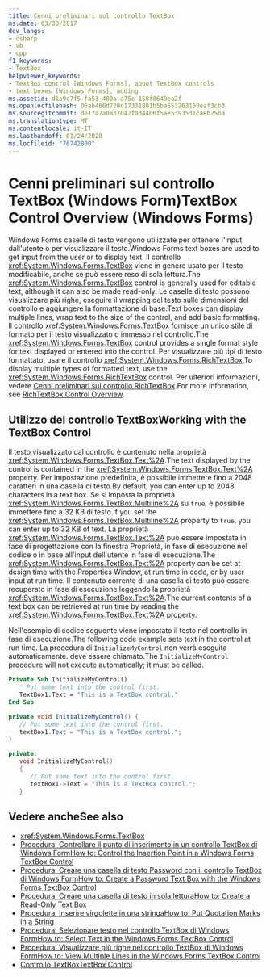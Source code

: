 ```yaml
---
title: Cenni preliminari sul controllo TextBox
ms.date: 03/30/2017
dev_langs:
- csharp
- vb
- cpp
f1_keywords:
- TextBox
helpviewer_keywords:
- TextBox control [Windows Forms], about TextBox controls
- text boxes [Windows Forms], adding
ms.assetid: d1a9c7f5-fa53-480a-a75c-158f8649ea2f
ms.openlocfilehash: 06ab460d720d17331881b5ba653263160eaf3cb3
ms.sourcegitcommit: de17a7a0a37042f0d4406f5ae5393531caeb25ba
ms.translationtype: MT
ms.contentlocale: it-IT
ms.lasthandoff: 01/24/2020
ms.locfileid: "76742800"
---
```

# <a name="textbox-control-overview-windows-forms"></a><span data-ttu-id="2a73d-102">Cenni preliminari sul controllo TextBox (Windows Form)</span><span class="sxs-lookup"><span data-stu-id="2a73d-102">TextBox Control Overview (Windows Forms)</span></span>
<span data-ttu-id="2a73d-103">Windows Forms caselle di testo vengono utilizzate per ottenere l'input dall'utente o per visualizzare il testo.</span><span class="sxs-lookup"><span data-stu-id="2a73d-103">Windows Forms text boxes are used to get input from the user or to display text.</span></span> <span data-ttu-id="2a73d-104">Il controllo <xref:System.Windows.Forms.TextBox> viene in genere usato per il testo modificabile, anche se può essere reso di sola lettura.</span><span class="sxs-lookup"><span data-stu-id="2a73d-104">The <xref:System.Windows.Forms.TextBox> control is generally used for editable text, although it can also be made read-only.</span></span> <span data-ttu-id="2a73d-105">Le caselle di testo possono visualizzare più righe, eseguire il wrapping del testo sulle dimensioni del controllo e aggiungere la formattazione di base.</span><span class="sxs-lookup"><span data-stu-id="2a73d-105">Text boxes can display multiple lines, wrap text to the size of the control, and add basic formatting.</span></span> <span data-ttu-id="2a73d-106">Il controllo <xref:System.Windows.Forms.TextBox> fornisce un unico stile di formato per il testo visualizzato o immesso nel controllo.</span><span class="sxs-lookup"><span data-stu-id="2a73d-106">The <xref:System.Windows.Forms.TextBox> control provides a single format style for text displayed or entered into the control.</span></span> <span data-ttu-id="2a73d-107">Per visualizzare più tipi di testo formattato, usare il controllo <xref:System.Windows.Forms.RichTextBox>.</span><span class="sxs-lookup"><span data-stu-id="2a73d-107">To display multiple types of formatted text, use the <xref:System.Windows.Forms.RichTextBox> control.</span></span> <span data-ttu-id="2a73d-108">Per ulteriori informazioni, vedere [Cenni preliminari sul controllo RichTextBox](richtextbox-control-overview-windows-forms.md).</span><span class="sxs-lookup"><span data-stu-id="2a73d-108">For more information, see [RichTextBox Control Overview](richtextbox-control-overview-windows-forms.md).</span></span>  
  
## <a name="working-with-the-textbox-control"></a><span data-ttu-id="2a73d-109">Utilizzo del controllo TextBox</span><span class="sxs-lookup"><span data-stu-id="2a73d-109">Working with the TextBox Control</span></span>  
 <span data-ttu-id="2a73d-110">Il testo visualizzato dal controllo è contenuto nella proprietà <xref:System.Windows.Forms.TextBox.Text%2A>.</span><span class="sxs-lookup"><span data-stu-id="2a73d-110">The text displayed by the control is contained in the <xref:System.Windows.Forms.TextBox.Text%2A> property.</span></span> <span data-ttu-id="2a73d-111">Per impostazione predefinita, è possibile immettere fino a 2048 caratteri in una casella di testo.</span><span class="sxs-lookup"><span data-stu-id="2a73d-111">By default, you can enter up to 2048 characters in a text box.</span></span> <span data-ttu-id="2a73d-112">Se si imposta la proprietà <xref:System.Windows.Forms.TextBox.Multiline%2A> su `true`, è possibile immettere fino a 32 KB di testo.</span><span class="sxs-lookup"><span data-stu-id="2a73d-112">If you set the <xref:System.Windows.Forms.TextBox.Multiline%2A> property to `true`, you can enter up to 32 KB of text.</span></span> <span data-ttu-id="2a73d-113">La proprietà <xref:System.Windows.Forms.TextBox.Text%2A> può essere impostata in fase di progettazione con la finestra Proprietà, in fase di esecuzione nel codice o in base all'input dell'utente in fase di esecuzione.</span><span class="sxs-lookup"><span data-stu-id="2a73d-113">The <xref:System.Windows.Forms.TextBox.Text%2A> property can be set at design time with the Properties Window, at run time in code, or by user input at run time.</span></span> <span data-ttu-id="2a73d-114">Il contenuto corrente di una casella di testo può essere recuperato in fase di esecuzione leggendo la proprietà <xref:System.Windows.Forms.TextBox.Text%2A>.</span><span class="sxs-lookup"><span data-stu-id="2a73d-114">The current contents of a text box can be retrieved at run time by reading the <xref:System.Windows.Forms.TextBox.Text%2A> property.</span></span>  
  
 <span data-ttu-id="2a73d-115">Nell'esempio di codice seguente viene impostato il testo nel controllo in fase di esecuzione.</span><span class="sxs-lookup"><span data-stu-id="2a73d-115">The following code example sets text in the control at run time.</span></span> <span data-ttu-id="2a73d-116">La procedura di `InitializeMyControl` non verrà eseguita automaticamente. deve essere chiamato.</span><span class="sxs-lookup"><span data-stu-id="2a73d-116">The `InitializeMyControl` procedure will not execute automatically; it must be called.</span></span>  
  
```vb  
Private Sub InitializeMyControl()  
   ' Put some text into the control first.  
   TextBox1.Text = "This is a TextBox control."  
End Sub  
```  
  
```csharp  
private void InitializeMyControl() {  
   // Put some text into the control first.  
   textBox1.Text = "This is a TextBox control.";  
}  
```  
  
```cpp  
private:  
   void InitializeMyControl()  
   {  
      // Put some text into the control first.  
      textBox1->Text = "This is a TextBox control.";  
   }  
```  
  
## <a name="see-also"></a><span data-ttu-id="2a73d-117">Vedere anche</span><span class="sxs-lookup"><span data-stu-id="2a73d-117">See also</span></span>

- <xref:System.Windows.Forms.TextBox>
- [<span data-ttu-id="2a73d-118">Procedura: Controllare il punto di inserimento in un controllo TextBox di Windows Form</span><span class="sxs-lookup"><span data-stu-id="2a73d-118">How to: Control the Insertion Point in a Windows Forms TextBox Control</span></span>](how-to-control-the-insertion-point-in-a-windows-forms-textbox-control.md)
- [<span data-ttu-id="2a73d-119">Procedura: Creare una casella di testo Password con il controllo TextBox di Windows Form</span><span class="sxs-lookup"><span data-stu-id="2a73d-119">How to: Create a Password Text Box with the Windows Forms TextBox Control</span></span>](how-to-create-a-password-text-box-with-the-windows-forms-textbox-control.md)
- [<span data-ttu-id="2a73d-120">Procedura: Creare una casella di testo in sola lettura</span><span class="sxs-lookup"><span data-stu-id="2a73d-120">How to: Create a Read-Only Text Box</span></span>](how-to-create-a-read-only-text-box-windows-forms.md)
- [<span data-ttu-id="2a73d-121">Procedura: Inserire virgolette in una stringa</span><span class="sxs-lookup"><span data-stu-id="2a73d-121">How to: Put Quotation Marks in a String</span></span>](how-to-put-quotation-marks-in-a-string-windows-forms.md)
- [<span data-ttu-id="2a73d-122">Procedura: Selezionare testo nel controllo TextBox di Windows Form</span><span class="sxs-lookup"><span data-stu-id="2a73d-122">How to: Select Text in the Windows Forms TextBox Control</span></span>](how-to-select-text-in-the-windows-forms-textbox-control.md)
- [<span data-ttu-id="2a73d-123">Procedura: Visualizzare più righe nel controllo TextBox di Windows Form</span><span class="sxs-lookup"><span data-stu-id="2a73d-123">How to: View Multiple Lines in the Windows Forms TextBox Control</span></span>](how-to-view-multiple-lines-in-the-windows-forms-textbox-control.md)
- [<span data-ttu-id="2a73d-124">Controllo TextBox</span><span class="sxs-lookup"><span data-stu-id="2a73d-124">TextBox Control</span></span>](textbox-control-windows-forms.md)
